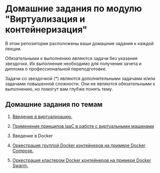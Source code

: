 # Домашние задания по модулю "Виртуализация и контейнеризация"

В этом репозитории расположены ваши домашние задания к каждой лекции. 

Обязательными к выполнению являются задачи без указания звездочки. Их выполнение необходимо для получения зачета и диплома о профессиональной переподготовке.

Задачи со звездочкой (*) являются дополнительными задачами и/или задачами повышенной сложности. Они не являются обязательными к выполнению, но помогут вам глубже понять тему.

## Домашние задания по темам

1. [Введение в виртуализацию.](05-virt-01-basics)

2. [Применение принципов IaaC в работе с виртуальными машинами](05-virt-02-iaac)

3. Введение в Docker

4. [Оркестрация группой Docker контейнеров на примере Docker Compose.](05-virt-04-docker-compose)

5. [ Оркестрация кластером Docker контейнеров на примере Docker Swarm.](05-virt-05-docker-swarm)
